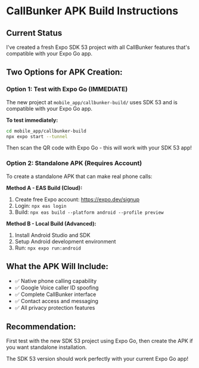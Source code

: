 # CallBunker APK Build Instructions

## Current Status
I've created a fresh Expo SDK 53 project with all CallBunker features that's compatible with your Expo Go app.

## Two Options for APK Creation:

### Option 1: Test with Expo Go (IMMEDIATE)
The new project at `mobile_app/callbunker-build/` uses SDK 53 and is compatible with your Expo Go app.

**To test immediately:**
```bash
cd mobile_app/callbunker-build
npx expo start --tunnel
```
Then scan the QR code with Expo Go - this will work with your SDK 53 app!

### Option 2: Standalone APK (Requires Account)
To create a standalone APK that can make real phone calls:

**Method A - EAS Build (Cloud):**
1. Create free Expo account: https://expo.dev/signup
2. Login: `npx eas login`
3. Build: `npx eas build --platform android --profile preview`

**Method B - Local Build (Advanced):**
1. Install Android Studio and SDK
2. Setup Android development environment
3. Run: `npx expo run:android`

## What the APK Will Include:
- ✅ Native phone calling capability
- ✅ Google Voice caller ID spoofing
- ✅ Complete CallBunker interface
- ✅ Contact access and messaging
- ✅ All privacy protection features

## Recommendation:
First test with the new SDK 53 project using Expo Go, then create the APK if you want standalone installation.

The SDK 53 version should work perfectly with your current Expo Go app!